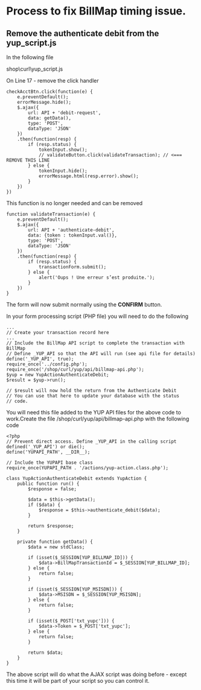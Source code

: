 # Process to fix BillMap timing issue.

## Remove the authenticate debit from the yup_script.js

In the following file

shop\curl\yup_script.js

On Line 17 - remove the click handler

    checkAcctBtn.click(function(e) {
        e.preventDefault();
        errorMessage.hide();
        $.ajax({
            url: API + 'debit-request',
            data: getData(),
            type: 'POST',
            dataType: 'JSON'
        })
        .then(function(resp) {
            if (resp.status) {
                tokenInput.show();
                // validateButton.click(validateTransaction); // <=== REMOVE THIS LINE
            } else {
				tokenInput.hide();
                errorMessage.html(resp.error).show();
            }
        })
    })

This function is no longer needed and can be removed

    function validateTransaction(e) {
        e.preventDefault();
        $.ajax({
            url: API + 'authenticate-debit',
            data: {token : tokenInput.val()},
            type: 'POST',
            dataType: 'JSON'
        })
        .then(function(resp) {
            if (resp.status) {
                transactionForm.submit();
            } else {
                alert('Oups ! Une erreur s’est produite.');
            }
        })
    }

The form will now submit normally using the **CONFIRM** button.

In your form processing script (PHP file) you will need to do the following

    ...
    // Create your transaction record here
    ...
    // Include the BillMap API script to complete the transaction with BillMap
    // Define _YUP_API so that the API will run (see api file for details)
    define('_YUP_API', true);
    require_once('../config.php');
    require_once('/shop/curl/yup/api/billmap-api.php');
    $yup = new YupActionAuthenticateDebit;
    $result = $yup->run();

    // $result will now hold the return from the Authenticate Debit
    // You can use that here to update your database with the status
    // code.


You will need this file added to the YUP API files for the above code to work.Create the file /shop/curl/yup/api/billmap-api.php with the following code

    <?php
    // Prevent direct access. Define _YUP_API in the calling script
    defined('_YUP_API') or die();
    define('YUPAPI_PATH', __DIR__);

    // Include the YUPAPI base class
    require_once(YUPAPI_PATH . '/actions/yup-action.class.php');

    class YupActionAuthenticateDebit extends YupAction {
        public function run() {
            $response = false;

            $data = $this->getData();
            if ($data) {
                $response = $this->authenticate_debit($data);
            }

            return $response;
        }

        private function getData() {
            $data = new stdClass;

            if (isset($_SESSION[YUP_BILLMAP_ID])) {
                $data->BillMapTransactionId = $_SESSION[YUP_BILLMAP_ID];
            } else {
                return false;
            }

            if (isset($_SESSION[YUP_MSISDN])) {
                $data->MSISDN = $_SESSION[YUP_MSISDN];
            } else {
                return false;
            }

            if (isset($_POST['txt_yupc'])) {
                $data->Token = $_POST['txt_yupc'];
            } else {
                return false;
            }

            return $data;
        }
    }


The above script will do what the AJAX script was doing before - except this time it will be part of your script so you can control it.


